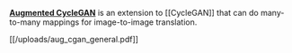 **[Augmented CycleGAN](https://arxiv.org/pdf/1802.10151.pdf)** is an extension to [[CycleGAN]] that can do many-to-many mappings for image-to-image translation.

[[/uploads/aug_cgan_general.pdf]]